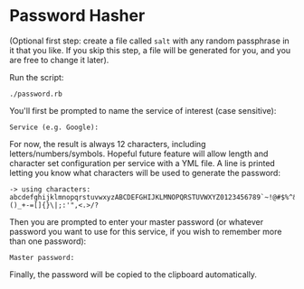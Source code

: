 # Password Hasher

(Optional first step: create a file called `salt` with any random passphrase in it that you like. If you skip this step, a file will be generated for you, and you are free to change it later).

Run the script:

```
./password.rb
```

You'll first be prompted to name the service of interest (case sensitive):

```
Service (e.g. Google):
```

For now, the result is always 12 characters, including letters/numbers/symbols. Hopeful future feature will allow length and character set configuration per service with a YML file. A line is printed letting you know what characters will be used to generate the password:

```
-> using characters: abcdefghijklmnopqrstuvwxyzABCDEFGHIJKLMNOPQRSTUVWXYZ0123456789`~!@#$%^&*()_+-=[]{}\|;:'",<.>/?
```

Then you are prompted to enter your master password (or whatever password you want to use for this service, if you wish to remember more than one password):

```
Master password: 
```

Finally, the password will be copied to the clipboard automatically.